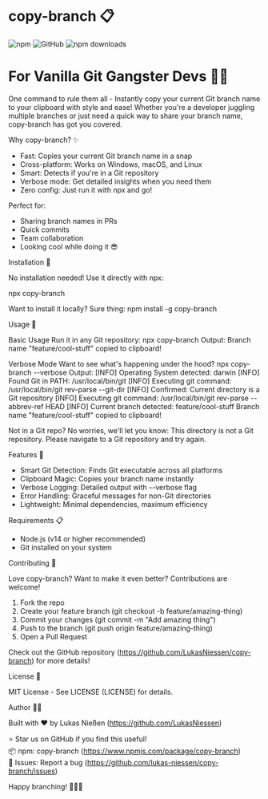 # copy-branch 📋

![npm](https://img.shields.io/npm/v/copy-branch) ![GitHub](https://img.shields.io/github/license/LukasNiessen/copy-branch) ![npm downloads](https://img.shields.io/npm/dt/copy-branch)

# For Vanilla Git Gangster Devs 🥷🦅

One command to rule them all - Instantly copy your current Git branch name to your clipboard with style and ease! Whether you're a developer juggling multiple branches or just need a quick way to share your branch name, copy-branch has got you covered.

Why copy-branch? ✨

- Fast: Copies your current Git branch name in a snap
- Cross-platform: Works on Windows, macOS, and Linux
- Smart: Detects if you're in a Git repository
- Verbose mode: Get detailed insights when you need them
- Zero config: Just run it with npx and go!

Perfect for:

- Sharing branch names in PRs
- Quick commits
- Team collaboration
- Looking cool while doing it 😎

Installation 🚀

No installation needed! Use it directly with npx:

npx copy-branch

Want to install it locally? Sure thing:
npm install -g copy-branch

Usage 🎯

Basic Usage
Run it in any Git repository:
npx copy-branch
Output:
Branch name "feature/cool-stuff" copied to clipboard!

Verbose Mode
Want to see what's happening under the hood?
npx copy-branch --verbose
Output:
[INFO] Operating System detected: darwin
[INFO] Found Git in PATH: /usr/local/bin/git
[INFO] Executing git command: /usr/local/bin/git rev-parse --git-dir
[INFO] Confirmed: Current directory is a Git repository
[INFO] Executing git command: /usr/local/bin/git rev-parse --abbrev-ref HEAD
[INFO] Current branch detected: feature/cool-stuff
Branch name "feature/cool-stuff" copied to clipboard!

Not in a Git repo?
No worries, we'll let you know:
This directory is not a Git repository. Please navigate to a Git repository and try again.

Features 🌟

- Smart Git Detection: Finds Git executable across all platforms
- Clipboard Magic: Copies your branch name instantly
- Verbose Logging: Detailed output with --verbose flag
- Error Handling: Graceful messages for non-Git directories
- Lightweight: Minimal dependencies, maximum efficiency

Requirements 📋

- Node.js (v14 or higher recommended)
- Git installed on your system

Contributing 🤝

Love copy-branch? Want to make it even better? Contributions are welcome!

1. Fork the repo
2. Create your feature branch (git checkout -b feature/amazing-thing)
3. Commit your changes (git commit -m "Add amazing thing")
4. Push to the branch (git push origin feature/amazing-thing)
5. Open a Pull Request

Check out the GitHub repository (https://github.com/LukasNiessen/copy-branch) for more details!

License 📜

MIT License - See LICENSE (LICENSE) for details.

Author 👨‍💻

Built with ❤️ by Lukas Nießen (https://github.com/LukasNiessen)

⭐ Star us on GitHub if you find this useful!  
📦 npm: copy-branch (https://www.npmjs.com/package/copy-branch)  
🐛 Issues: Report a bug (https://github.com/lukas-niessen/copy-branch/issues)

Happy branching! 🌳🥷🦅
